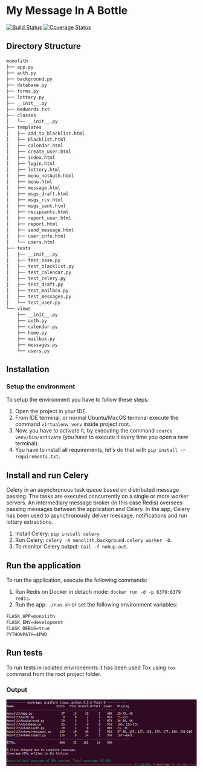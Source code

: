 

# My Message In A Bottle
[![Build Status](https://app.travis-ci.com/fcarli3/message-in-a-bottle.svg?token=3N4JdWYn7QpiZ6F6wFdB&branch=main)](https://app.travis-ci.com/fcarli3/message-in-a-bottle) [![Coverage Status](https://coveralls.io/repos/github/fcarli3/message-in-a-bottle/badge.svg?branch=main&t=vyPoTB)](https://coveralls.io/github/fcarli3/message-in-a-bottle?branch=main)

## Directory Structure
```
monolith
├── app.py
├── auth.py
├── background.py
├── database.py
├── forms.py
├── lottery.py
├── __init__.py
├── badwords.txt
├── classes
│   └── __init__.py
├── templates
│   ├── add_to_blacklist.html
│   ├── blacklist.html
│   ├── calendar.html
│   ├── create_user.html
│   ├── index.html
│   ├── login.html
│   ├── lottery.html
│   ├── menu_notAuth.html
│   ├── menu.html
│   ├── message.html
│   ├── msgs_draft.html
│   ├── msgs_rcv.html
│   ├── msgs_sent.html
│   ├── recipients.html
│   ├── report_user.html
│   ├── report.html
│   ├── send_message.html
│   ├── user_info.html
│   └── users.html
├── tests
│   ├── __init__.py
│   ├── test_base.py
│   ├── test_blacklist.py
│   ├── test_calendar.py
│   ├── test_celery.py
│   ├── test_draft.py
│   ├── test_mailbox.py
│   ├── test_messages.py
│   └── test_user.py
└── views
    ├── __init__.py
    ├── auth.py
    ├── calendar.py
    ├── home.py
    ├── mailbox.py
    ├── messages.py
    └── users.py
```


## Installation

### Setup the environment 
To setup the environment you have to follow these steps:

1. Open the project in your IDE.
2. From IDE terminal, or normal Ubuntu/MacOS terminal execute the command `virtualenv venv` inside project root.
3. Now, you have to activate it, by executing the command `source venv/bin/activate` (you have to execute it every time you open a new terminal).
4. You have to install all requirements, let's do that with `pip install -r requirements.txt`.

## Install and run Celery 
Celery in an asynchronous task queue based on distributed message passing. The tasks are executed concurrently on a single or more worker servers. An intermediary message broker (in this case Redis) oversees passing messages between the application and Celery. In the app, Celery has been used to asynchronously deliver message, notifications and run lottery extractions.
1. Install Celery: `pip install celery`
2. Run Celery: `celery -A monolith.background.celery worker -D`.
3. To monitor Celery output: `tail -f nohup.out`.

## Run the application
To run the application, execute the following commands:
1. Run Redis on Docker in detach mode: `docker run -d -p 6379:6379 redis`.
2. Run the app: `./run.sh` or set the following environment variables:
```
FLASK_APP=monolith
FLASK_ENV=development
FLASK_DEBUG=true
PYTHONPATH=$PWD
```

## Run tests
To run tests in isolated environemnts it has been used Tox using `tox` command from the root project folder. 

### Output
![image info](./tests.png)
